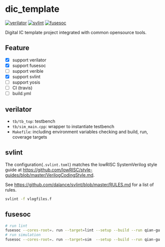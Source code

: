 # dic_template

[![verilator](https://github.com/qian-gu/dic_template/actions/workflows/verilator.yml/badge.svg?branch=main)](https://github.com/qian-gu/dic_template/actions/workflows/verilator.yml)
[![svlint](https://github.com/qian-gu/dic_template/actions/workflows/svlint.yml/badge.svg)](https://github.com/qian-gu/dic_template/actions/workflows/svlint.yml)
[![fusesoc](https://github.com/qian-gu/dic_template/actions/workflows/fusesoc.yml/badge.svg)](https://github.com/qian-gu/dic_template/actions/workflows/fusesoc.yml)

Digital IC template project integrated with common opensource tools.

## Feature

- [x] support verilator
- [x] support fusesoc
- [ ] support verible
- [x] support svlint
- [ ] support yosis
- [ ] CI (travis)
- [ ] build.yml

## verilator

- `tb/tb_top`: testbench
- `tb/sim_main.cpp`: wrapper to instantiate testbench
- `Makefile`: including environment variables checking and build, run, coverage targets

## svlint

The configuration(`.svlint.toml`) matches the lowRISC SystemVerilog style guide at
https://github.com/lowRISC/style-guides/blob/master/VerilogCodingStyle.md.

See https://github.com/dalance/svlint/blob/master/RULES.md for a list of rules.

```sh
svlint -f vlogfiles.f
```

## fusesoc

```sh
# run lint
fusesoc --cores-root=. run --target=lint --setup --build --run qian-gu::dic_template
# run simulation
fusesoc --cores-root=. run --target=sim  --setup --build --run qian-gu::dic_template
```
